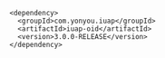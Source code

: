 	<dependency>
	  <groupId>com.yonyou.iuap</groupId>
	  <artifactId>iuap-oid</artifactId>
	  <version>3.0.0-RELEASE</version>
	</dependency>